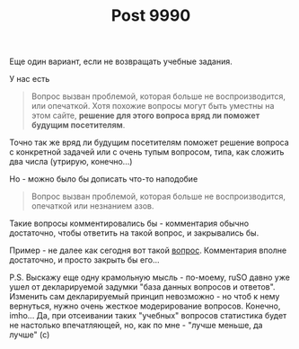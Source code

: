 ﻿---
title: "Post 9990"
se.owner.user_id: 195342
se.owner.display_name: "Harry"
se.owner.link: "https://ru.meta.stackoverflow.com/users/195342/harry"
se.link: "https://ru.meta.stackoverflow.com/a/9990"
se.post_id: 9990
se.post_type: answer
se.score: 5
---
<p>Еще один вариант, если не возвращать учебные задания.</p>

<p>У нас есть</p>

<blockquote>
  <p>Вопрос вызван проблемой, которая больше не воспроизводится, или опечаткой. Хотя похожие вопросы могут быть уместны на этом сайте, <strong>решение для этого вопроса вряд ли поможет будущим посетителям</strong>.</p>
</blockquote>

<p>Точно так же вряд ли будущим посетителям поможет решение вопроса с конкретной задачей или с очень тупым вопросом, типа, как сложить два числа (утрирую, конечно...)</p>

<p>Но - можно было бы дописать что-то наподобие </p>

<blockquote>
  <p>Вопрос вызван проблемой, которая больше не воспроизводится, опечаткой или незнанием азов.</p>
</blockquote>

<p>Такие вопросы комментировались бы - комментария обычно достаточно, чтобы ответить на такой вопрос, и закрывались бы.</p>

<p>Пример - не далее как сегодня вот такой <a href="https://ru.stackoverflow.com/questions/1067692/%D0%A3-clocks-per-sec-%D0%BD%D0%B5%D0%BF%D1%80%D0%B0%D0%B2%D0%B8%D0%BB%D1%8C%D0%BD%D0%BE%D0%B5-%D0%B7%D0%BD%D0%B0%D1%87%D0%B5%D0%BD%D0%B8%D0%B5">вопрос</a>. Комментария вполне достаточно, и просто закрыть бы его...</p>

<p>P.S. Выскажу еще одну крамольную мысль - по-моему, ruSO давно уже ушел от декларируемой задумки "база данных вопросов и ответов". Изменить сам декларируемый принцип невозможно - но чтоб к нему вернуться, нужно очень жесткое модерирование вопросов. Конечно, imho... Да, при отсеивании таких "учебных" вопросов статистика будет не настолько впечатляющей, но, как по мне - "лучше меньше, да лучше" (с)</p>
